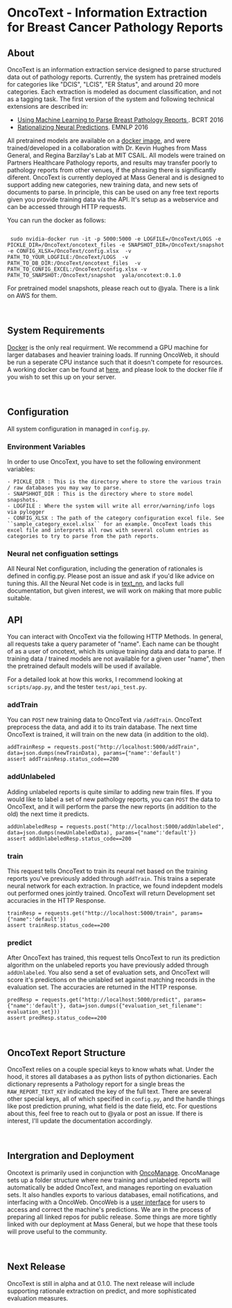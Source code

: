 # OncoText - Information Extraction for Breast Cancer Pathology Reports

## About
OncoText is an information extraction service designed to parse structured data out of pathology reports. Currently, the system has pretrained models for categories like "DCIS", "LCIS", "ER Status", and around 20 more categories. Each extraction is modeled as document classification, and not as a tagging task.  The first version of the system and following technical extensions are described in:

   - [Using Machine Learning to Parse Breast Pathology Reports ](https://link.springer.com/article/10.1007%2Fs10549-016-4035-1). BCRT 2016
   - [Rationalizing Neural Predictions](https://people.csail.mit.edu/taolei/papers/emnlp16_rationale.pdf). EMNLP 2016


All pretrained models are available on a [docker image](https://hub.docker.com/r/yala/oncotext/), and were trained/developed in a collaboration with Dr. Kevin Hughes from Mass General, and Regina Barzilay's Lab at MIT CSAIL. All models were trained on Partners Healthcare Pathology reports, and results may transfer poorly to pathology reports from other venues, if the phrasing there is significantly diferent. OncoText is currently deployed at Mass General and is designed to support adding new categories, new training data, and new sets of documents to parse. In principle, this can be used on any free text reports given you provide training data via the API. It's setup as a webservice and can be accessed through HTTP requests.

You can run the docker as follows:
```

 sudo nvidia-docker run -it -p 5000:5000 -e LOGFILE=/OncoText/LOGS -e PICKLE_DIR=/OncoText/oncotext_files -e SNAPSHOT_DIR=/OncoText/snapshot -e CONFIG_XLSX=/OncoText/config.xlsx  -v PATH_TO_YOUR_LOGFILE:/OncoText/LOGS  -v PATH_TO_DB_DIR:/OncoText/oncotext_files  -v PATH_TO_CONFIG_EXCEL:/OncoText/config.xlsx -v PATH_TO_SNAPSHOT:/OncoText/snapshot  yala/oncotext:0.1.0

```

For pretrained model snapshots, please reach out to @yala. There is a link on AWS for them.

<br/>

## System Requirements
[Docker](https://docs.docker.com/install/) is the only real requirment. 
We recommend a GPU machine for larger databases and heavier training loads. If running OncoWeb, it should be run a seperate CPU instance such that it doesn't compete for resources. A working docker can be found at [here](https://hub.docker.com/r/yala/oncotext/), and please look to the docker file if you wish to set this up on your server.

<br/>

## Configuration
All system configuration in managed in ```config.py```.

### Environment Variables
In order to use OncoText, you have to set the following environment variables:

    - PICKLE_DIR : This is the directory where to store the various train / raw databases you may way to parse.
    - SNAPSHHOT_DIR : This is the directory where to store model snapshots.
    - LOGFILE : Where the system will write all error/warning/info logs via pylogger
    - CONFIG_XLSX : The path of the category configuration excel file. See ``sample_category_excel.xlsx`` for an example. OncoText loads this excel file and interprets all rows with several column entries as categories to try to parse from the path reports.


### Neural net configuation settings
All Neural Net configuration, including the generation of rationales is defined in config.py. Please post an issue and ask if you'd like advice on tuning this. All the Neural Net code is in [text_nn](https://github.com/yala/text_nn), and lacks full documentation, but given interest, we will work on making that more public suitable.
<br/>


## API
You can interact with OncoText via the following HTTP Methods. In general, all requests take a query parameter of "name". Each name can be thought of as a user of oncotext, which its unique training data and data to parse. If training data / trained models are not available for a given user "name", then the pretrained default models will be used if available.

For a detailed look at how this works, I recommend looking at ```scripts/app.py```, and the tester ```test/api_test.py```.

### addTrain
You can ``POST`` new training data to OncoText via ```/addTrain```. OncoText preprocess the data, and add it to its train database. The next time OncoText is trained, it will train on the new data (in addition to the old).

```
addTrainResp = requests.post("http://localhost:5000/addTrain", data=json.dumps(newTrainData), params={"name":'default')
assert addTrainResp.status_code==200
```

### addUnlabeled
Adding unlabeled reports is quite similar to adding new train files. If you would like to label a set of new pathology reports, you can ``POST`` the data to OncoText, and it will perform the parse the new reports (in addition to the old) the next time it predicts.
```
addUnlabeledResp = requests.post("http://localhost:5000/addUnlabeled", data=json.dumps(newUnlabeledData), params={"name":'default'})
assert addUnlabeledResp.status_code==200
```

### train
This request tells OncoText to train its neural net based on the training reports you've previously added through ``addTrain``. This trains a seperate neural network for each extraction. In practice, we found indepdent models out performed ones jointly trained. OncoText will return Development set accuracies in the HTTP Response. 
```
trainResp = requests.get("http://localhost:5000/train", params={"name":'default'})
assert trainResp.status_code==200
```

### predict
After OncoText has trained, this request tells OncoText to run its prediction algorithm on the unlabeled reports you have previously added through ``addUnlabeled``. You also send a set of evaluation sets, and OncoText will score it's predictions on the unlabled set against matching records in the evaluation set. The accuracies are returned in the HTTP response. 
```
predResp = requests.get("http://localhost:5000/predict", params={"name":'default'}, data=json.dumps({"evaluation_set_filename": evaluation_set}))
assert predResp.status_code==200
```
<br/>



## OncoText Report Structure
OncoText relies on a couple special keys to know whats what. Under the hood, it stores all databases a as python lists of python dictionaries. Each dictionary represents a Pathology report for a single breas the ```RAW_REPORT_TEXT_KEY``` indicated the key of the full text. There are several other special keys, all of which specified in ```config.py```, and the handle things like post prediction pruning, what field is the date field, etc. For questions about this, feel free to reach out to @yala or post an issue. If there is interest, I'll update the documentation accordingly.


<br/>



## Intergration and Deployment
Oncotext is primarily used in conjunction with [OncoManage](https://github.com/yala/OncoManage). OncoManage sets up a folder structure where new training and unlabeled reports will automatically be added OncoText, and manages reporting on evaluation sets. It also handles exports to various databases, email notifications, and interfacing with a OncoWeb. OncoWeb is a [user interface](https://github.com/clarali/OncoWeb) for users to access and correct the machine's predictions. We are in the process of preparing all linked repos for public release. Some things are more tightly linked with our deployment at Mass General, but we hope that these tools will prove useful to the community.

<br/>

## Next Release
OncoText is still in alpha and at 0.1.0. The next release will include supporting rationale extraction on predict, and more sophisticated evaluation measures. 
